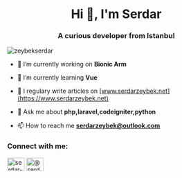 <h1 align="center">Hi 👋, I'm Serdar</h1>
<h3 align="center">A curious developer from Istanbul</h3>

<p align="left"> <img src="https://komarev.com/ghpvc/?username=zeybekserdar" alt="zeybekserdar" /> </p>

- 🔭 I’m currently working on **Bionic Arm**

- 🌱 I’m currently learning **Vue**

- 📝 I regulary write articles on [www.serdarzeybek.net](https://www.serdarzeybek.net)

- 💬 Ask me about **php,laravel,codeigniter,python**

- 📫 How to reach me **serdarzeybek@outlook.com**

<p align="left">
<h3 align="left">Connect with me:</h3>
<a href="https://linkedin.com/in/serdar-zeybek" target="blank"><img align="center" src="https://cdn.jsdelivr.net/npm/simple-icons@3.0.1/icons/linkedin.svg" alt="serdar-zeybek" height="30" width="40" /></a>
<a href="https://medium.com/@serdarzeybek" target="blank"><img align="center" src="https://cdn.jsdelivr.net/npm/simple-icons@3.0.1/icons/medium.svg" alt="@serdarzeybek" height="30" width="40" /></a>
</p>

